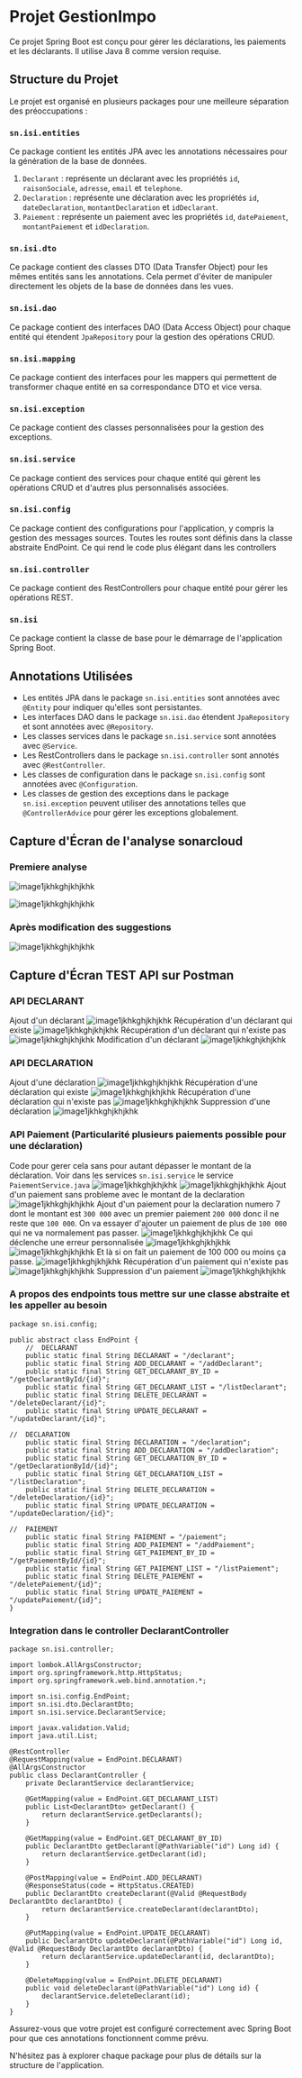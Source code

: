 # Projet GestionImpo

Ce projet Spring Boot est conçu pour gérer les déclarations, les paiements et les déclarants. Il utilise Java 8 comme version requise.

## Structure du Projet

Le projet est organisé en plusieurs packages pour une meilleure séparation des préoccupations :

### `sn.isi.entities`

Ce package contient les entités JPA avec les annotations nécessaires pour la génération de la base de données.

1. `Declarant` : représente un déclarant avec les propriétés `id`, `raisonSociale`, `adresse`, `email` et `telephone`.
2. `Declaration` : représente une déclaration avec les propriétés `id`, `dateDeclaration`, `montantDeclaration` et `idDeclarant`.
3. `Paiement` : représente un paiement avec les propriétés `id`, `datePaiement`, `montantPaiement` et `idDeclaration`.

### `sn.isi.dto`

Ce package contient des classes DTO (Data Transfer Object) pour les mêmes entités sans les annotations. Cela permet d'éviter de manipuler directement les objets de la base de données dans les vues.

### `sn.isi.dao`

Ce package contient des interfaces DAO (Data Access Object) pour chaque entité qui étendent `JpaRepository` pour la gestion des opérations CRUD.

### `sn.isi.mapping`

Ce package contient des interfaces pour les mappers qui permettent de transformer chaque entité en sa correspondance DTO et vice versa.

### `sn.isi.exception`

Ce package contient des classes personnalisées pour la gestion des exceptions.

### `sn.isi.service`

Ce package contient des services pour chaque entité qui gèrent les opérations CRUD et d'autres plus personnalisés associées.

### `sn.isi.config`

Ce package contient des configurations pour l'application, y compris la gestion des messages sources.
Toutes les routes sont définis dans la classe abstraite EndPoint. Ce qui rend le code plus élégant dans les controllers

### `sn.isi.controller`

Ce package contient des RestControllers pour chaque entité pour gérer les opérations REST.

### `sn.isi`

Ce package contient la classe de base pour le démarrage de l'application Spring Boot.

## Annotations Utilisées

- Les entités JPA dans le package `sn.isi.entities` sont annotées avec `@Entity` pour indiquer qu'elles sont persistantes.
- Les interfaces DAO dans le package `sn.isi.dao` étendent `JpaRepository` et sont annotées avec `@Repository`.
- Les classes services dans le package `sn.isi.service` sont annotées avec `@Service`.
- Les RestControllers dans le package `sn.isi.controller` sont annotés avec `@RestController`.
- Les classes de configuration dans le package `sn.isi.config` sont annotées avec `@Configuration`.
- Les classes de gestion des exceptions dans le package `sn.isi.exception` peuvent utiliser des annotations telles que `@ControllerAdvice` pour gérer les exceptions globalement.

## Capture d'Écran de l'analyse sonarcloud
### Premiere analyse

![image1jkhkghjkhjkhk](https://github.com/M-N-21/GestionImpotSpringBoot/blob/master/src/main/resources/captures/sonar1.PNG)

![image1jkhkghjkhjkhk](https://github.com/M-N-21/GestionImpotSpringBoot/blob/master/src/main/resources/captures/sonar2.PNG)
### Après modification des suggestions
![image1jkhkghjkhjkhk](https://github.com/M-N-21/GestionImpotSpringBoot/blob/master/src/main/resources/captures/sonar4.PNG)

## Capture d'Écran TEST API sur Postman
### API DECLARANT
Ajout d'un déclarant
![image1jkhkghjkhjkhk](https://github.com/M-N-21/GestionImpotSpringBoot/blob/master/src/main/resources/captures/Capture1.PNG)
Récupération d'un déclarant qui existe
![image1jkhkghjkhjkhk](https://github.com/M-N-21/GestionImpotSpringBoot/blob/master/src/main/resources/captures/Capture2.PNG)
Récupération d'un déclarant qui n'existe pas
![image1jkhkghjkhjkhk](https://github.com/M-N-21/GestionImpotSpringBoot/blob/master/src/main/resources/captures/Capture3.PNG)
Modification d'un déclarant
![image1jkhkghjkhjkhk](https://github.com/M-N-21/GestionImpotSpringBoot/blob/master/src/main/resources/captures/Capture4.PNG)

### API DECLARATION
Ajout d'une déclaration
![image1jkhkghjkhjkhk](https://github.com/M-N-21/GestionImpotSpringBoot/blob/master/src/main/resources/captures/Capture5.PNG)
Récupération d'une déclaration qui existe
![image1jkhkghjkhjkhk](https://github.com/M-N-21/GestionImpotSpringBoot/blob/master/src/main/resources/captures/Capture6.PNG)
Récupération d'une déclaration qui n'existe pas
![image1jkhkghjkhjkhk](https://github.com/M-N-21/GestionImpotSpringBoot/blob/master/src/main/resources/captures/Capture7.PNG)
Suppression d'une déclaration
![image1jkhkghjkhjkhk](https://github.com/M-N-21/GestionImpotSpringBoot/blob/master/src/main/resources/captures/Capture8.PNG)

### API Paiement (Particularité plusieurs paiements possible pour une déclaration)
Code pour gerer cela sans pour autant dépasser le montant de la déclaration. Voir dans les services `sn.isi.service` le service `PaiementService.java`
![image1jkhkghjkhjkhk](https://github.com/M-N-21/GestionImpotSpringBoot/blob/master/src/main/resources/captures/Capture9.PNG)
![image1jkhkghjkhjkhk](https://github.com/M-N-21/GestionImpotSpringBoot/blob/master/src/main/resources/captures/Capture10.PNG)
Ajout d'un paiement sans probleme avec le montant de la declaration
![image1jkhkghjkhjkhk](https://github.com/M-N-21/GestionImpotSpringBoot/blob/master/src/main/resources/captures/Capture11.PNG)
Ajout d'un paiement pour la declaration numero 7 dont le montant est `300 000` avec un premier paiement `200 000` donc il ne reste que `100 000`. On va essayer d'ajouter un paiement de plus de `100 000` qui ne va normalement pas passer.
![image1jkhkghjkhjkhk](https://github.com/M-N-21/GestionImpotSpringBoot/blob/master/src/main/resources/captures/Capture12.PNG)
Ce qui déclenche une erreur personnalisée
![image1jkhkghjkhjkhk](https://github.com/M-N-21/GestionImpotSpringBoot/blob/master/src/main/resources/captures/Capture13.PNG)
![image1jkhkghjkhjkhk](https://github.com/M-N-21/GestionImpotSpringBoot/blob/master/src/main/resources/captures/Capture14.PNG)
Et là si on fait un paiement de 100 000 ou moins ça passe.
![image1jkhkghjkhjkhk](https://github.com/M-N-21/GestionImpotSpringBoot/blob/master/src/main/resources/captures/Capture16.PNG)
Récupération d'un paiement qui n'existe pas
![image1jkhkghjkhjkhk](https://github.com/M-N-21/GestionImpotSpringBoot/blob/master/src/main/resources/captures/Capture15.PNG)
Suppression d'un paiement
![image1jkhkghjkhjkhk](https://github.com/M-N-21/GestionImpotSpringBoot/blob/master/src/main/resources/captures/Capture17.PNG)

### A propos des endpoints tous mettre sur une classe abstraite et les appeller au besoin
```
package sn.isi.config;

public abstract class EndPoint {
	//	DECLARANT
	public static final String DECLARANT = "/declarant";
	public static final String ADD_DECLARANT = "/addDeclarant";
	public static final String GET_DECLARANT_BY_ID = "/getDeclarantById/{id}";
	public static final String GET_DECLARANT_LIST = "/listDeclarant";
	public static final String DELETE_DECLARANT = "/deleteDeclarant/{id}";
	public static final String UPDATE_DECLARANT = "/updateDeclarant/{id}";
	
//	DECLARATION
	public static final String DECLARATION = "/declaration";
	public static final String ADD_DECLARATION = "/addDeclaration";
	public static final String GET_DECLARATION_BY_ID = "/getDeclarationById/{id}";
	public static final String GET_DECLARATION_LIST = "/listDeclaration";
	public static final String DELETE_DECLARATION = "/deleteDeclaration/{id}";
	public static final String UPDATE_DECLARATION = "/updateDeclaration/{id}";
	
//	PAIEMENT
	public static final String PAIEMENT = "/paiement";
	public static final String ADD_PAIEMENT = "/addPaiement";
	public static final String GET_PAIEMENT_BY_ID = "/getPaiementById/{id}";
	public static final String GET_PAIEMENT_LIST = "/listPaiement";
	public static final String DELETE_PAIEMENT = "/deletePaiement/{id}";
	public static final String UPDATE_PAIEMENT = "/updatePaiement/{id}";
}
```
### Integration dans le controller DeclarantController
```
package sn.isi.controller;

import lombok.AllArgsConstructor;
import org.springframework.http.HttpStatus;
import org.springframework.web.bind.annotation.*;

import sn.isi.config.EndPoint;
import sn.isi.dto.DeclarantDto;
import sn.isi.service.DeclarantService;

import javax.validation.Valid;
import java.util.List;

@RestController
@RequestMapping(value = EndPoint.DECLARANT)
@AllArgsConstructor
public class DeclarantController {
    private DeclarantService declarantService;

    @GetMapping(value = EndPoint.GET_DECLARANT_LIST)
    public List<DeclarantDto> getDeclarant() {
        return declarantService.getDeclarants();
    }

    @GetMapping(value = EndPoint.GET_DECLARANT_BY_ID)
    public DeclarantDto getDeclarant(@PathVariable("id") Long id) {
        return declarantService.getDeclarant(id);
    }

    @PostMapping(value = EndPoint.ADD_DECLARANT)
    @ResponseStatus(code = HttpStatus.CREATED)
    public DeclarantDto createDeclarant(@Valid @RequestBody DeclarantDto declarantDto) {
        return declarantService.createDeclarant(declarantDto);
    }

    @PutMapping(value = EndPoint.UPDATE_DECLARANT)
    public DeclarantDto updateDeclarant(@PathVariable("id") Long id, @Valid @RequestBody DeclarantDto declarantDto) {
        return declarantService.updateDeclarant(id, declarantDto);
    }

    @DeleteMapping(value = EndPoint.DELETE_DECLARANT)
    public void deleteDeclarant(@PathVariable("id") Long id) {
        declarantService.deleteDeclarant(id);
    }
}

```
Assurez-vous que votre projet est configuré correctement avec Spring Boot pour que ces annotations fonctionnent comme prévu.

N'hésitez pas à explorer chaque package pour plus de détails sur la structure de l'application.
